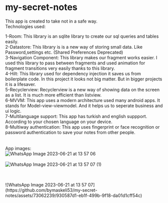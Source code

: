 # my-secret-notes
This app is created to take not in a safe way.
<br>
Technologies used: <br>

1-Room: This library is an sqlite library to create our sql queries and tables easily.
<br>
2-Datastore: This library is is a new way of storing small data. Like Password,settings etc. (Shared Preferences Deprecated)
<br>
3-Navigation Component: This library makes our fragment works easier. I used this library to pass between fragments and used animation for fragment transitions very easily thanks to this library.
<br>
4-Hilt: This library used for dependency injection it saves us from boilerplate code. In this project it looks not big matter. But in bigger projects it is a lifesaver.
<br>
5-Recyclerview: Recyclerview is a new way of showing data on the screen as a list. It is much more efficient than listview.
<br>
6-MVVM: This app uses a modern architecture used many android apps. It stands for Model-view-viewmodel. And it helps us to seperate business and ui logic.
<br>
7-Multilanguage support: This app has turkish and english suppport. According to your chosen language on your device.
<br>
8-Multiway authentication: This app uses fingerprint or face recognition or password authentication to save your notes from other people.
<br> <br> <br>
App images: <br>
![WhatsApp Image 2023-06-21 at 13 57 06](https://github.com/bymaskeli53/my-secret-notes/assets/73062239/a028b8fb-2774-41e8-887f-3b67c6c7530a)
<br>
<br>
![WhatsApp Image 2023-06-21 at 13 57 07 (1)](https://github.com/bymaskeli53/my-secret-notes/assets/73062239/88603504-2c1b-40e7-8afc-46d1929c71b7)

<br> 
<br>
![WhatsApp Image 2023-06-21 at 13 57 07](https://github.com/bymaskeli53/my-secret-notes/assets/73062239/930587d1-eb1f-499b-9f18-da01d1cff54c)


